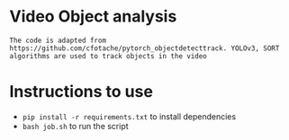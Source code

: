 # Video Object analysis
    The code is adapted from https://github.com/cfotache/pytorch_objectdetecttrack. YOLOv3, SORT algorithms are used to track objects in the video

# Instructions to use
* `pip install -r requirements.txt` to install dependencies
* `bash job.sh` to run the script